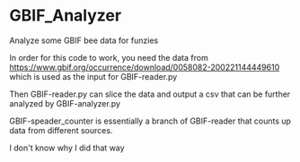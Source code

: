 # GBIF_Analyzer
Analyze some GBIF bee data for funzies

In order for this code to work, you need the data from https://www.gbif.org/occurrence/download/0058082-200221144449610
which is used as the input for GBIF-reader.py

Then GBIF-reader.py can slice the data and output a csv that can be further analyzed by GBIF-analyzer.py

GBIF-speader_counter is essentially a branch of GBIF-reader that counts up data from different sources.

I don't know why I did that way
